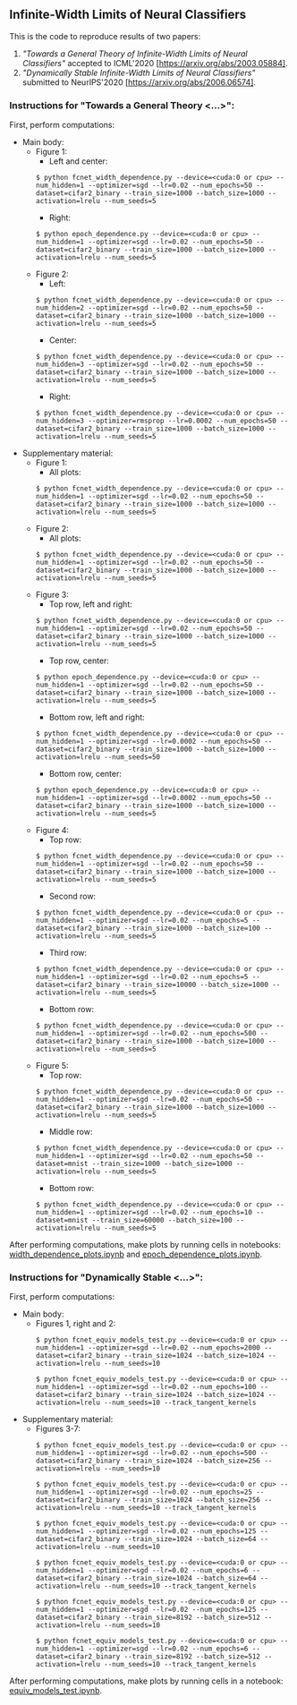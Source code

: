 ## Infinite-Width Limits of Neural Classifiers

This is the code to reproduce results of two papers: 
1. *"Towards a General Theory of Infinite-Width Limits of Neural Classifiers"* 
accepted to ICML'2020 [https://arxiv.org/abs/2003.05884].
2. *"Dynamically Stable Infinite-Width Limits of Neural Classifiers"* submitted to NeurIPS'2020 [https://arxiv.org/abs/2006.06574].

### Instructions for "Towards a General Theory <...>":

First, perform computations:
* Main body:
  * Figure 1:
    * Left and center:
    ```
    $ python fcnet_width_dependence.py --device=<cuda:0 or cpu> --num_hidden=1 --optimizer=sgd --lr=0.02 --num_epochs=50 --dataset=cifar2_binary --train_size=1000 --batch_size=1000 --activation=lrelu --num_seeds=5
    ```
    * Right:
    ```
    $ python epoch_dependence.py --device=<cuda:0 or cpu> --num_hidden=1 --optimizer=sgd --lr=0.02 --num_epochs=50 --dataset=cifar2_binary --train_size=1000 --batch_size=1000 --activation=lrelu --num_seeds=5  
    ```
  * Figure 2:
    * Left:
    ```
    $ python fcnet_width_dependence.py --device=<cuda:0 or cpu> --num_hidden=2 --optimizer=sgd --lr=0.02 --num_epochs=50 --dataset=cifar2_binary --train_size=1000 --batch_size=1000 --activation=lrelu --num_seeds=5
    ```
    * Center:
    ```
    $ python fcnet_width_dependence.py --device=<cuda:0 or cpu> --num_hidden=3 --optimizer=sgd --lr=0.02 --num_epochs=50 --dataset=cifar2_binary --train_size=1000 --batch_size=1000 --activation=lrelu --num_seeds=5
    ```
    * Right:
    ```
    $ python fcnet_width_dependence.py --device=<cuda:0 or cpu> --num_hidden=3 --optimizer=rmsprop --lr=0.0002 --num_epochs=50 --dataset=cifar2_binary --train_size=1000 --batch_size=1000 --activation=lrelu --num_seeds=5
    ```
* Supplementary material:
  * Figure 1:
    * All plots:
    ```
    $ python fcnet_width_dependence.py --device=<cuda:0 or cpu> --num_hidden=1 --optimizer=sgd --lr=0.02 --num_epochs=50 --dataset=cifar2_binary --train_size=1000 --batch_size=1000 --activation=lrelu --num_seeds=5
    ```
  * Figure 2:
    * All plots:
    ```
    $ python fcnet_width_dependence.py --device=<cuda:0 or cpu> --num_hidden=1 --optimizer=sgd --lr=0.02 --num_epochs=50 --dataset=cifar2_binary --train_size=1000 --batch_size=1000 --activation=lrelu --num_seeds=5
    ```
  * Figure 3:
    * Top row, left and right:
    ```
    $ python fcnet_width_dependence.py --device=<cuda:0 or cpu> --num_hidden=1 --optimizer=sgd --lr=0.02 --num_epochs=50 --dataset=cifar2_binary --train_size=1000 --batch_size=1000 --activation=lrelu --num_seeds=5
    ```
    * Top row, center:
    ```
    $ python epoch_dependence.py --device=<cuda:0 or cpu> --num_hidden=1 --optimizer=sgd --lr=0.02 --num_epochs=50 --dataset=cifar2_binary --train_size=1000 --batch_size=1000 --activation=lrelu --num_seeds=5  
    ```
    * Bottom row, left and right:
    ```
    $ python fcnet_width_dependence.py --device=<cuda:0 or cpu> --num_hidden=1 --optimizer=sgd --lr=0.0002 --num_epochs=50 --dataset=cifar2_binary --train_size=1000 --batch_size=1000 --activation=lrelu --num_seeds=50
    ```
    * Bottom row, center:
    ```
    $ python epoch_dependence.py --device=<cuda:0 or cpu> --num_hidden=1 --optimizer=sgd --lr=0.0002 --num_epochs=50 --dataset=cifar2_binary --train_size=1000 --batch_size=1000 --activation=lrelu --num_seeds=5  
    ```
  * Figure 4:
    * Top row:
    ```
    $ python fcnet_width_dependence.py --device=<cuda:0 or cpu> --num_hidden=1 --optimizer=sgd --lr=0.02 --num_epochs=50 --dataset=cifar2_binary --train_size=1000 --batch_size=1000 --activation=lrelu --num_seeds=5
    ```
    * Second row:
    ```
    $ python fcnet_width_dependence.py --device=<cuda:0 or cpu> --num_hidden=1 --optimizer=sgd --lr=0.02 --num_epochs=5 --dataset=cifar2_binary --train_size=1000 --batch_size=100 --activation=lrelu --num_seeds=5
    ```
    * Third row:
    ```
    $ python fcnet_width_dependence.py --device=<cuda:0 or cpu> --num_hidden=1 --optimizer=sgd --lr=0.02 --num_epochs=5 --dataset=cifar2_binary --train_size=10000 --batch_size=1000 --activation=lrelu --num_seeds=5
    ```
    * Bottom row:
    ```
    $ python fcnet_width_dependence.py --device=<cuda:0 or cpu> --num_hidden=1 --optimizer=sgd --lr=0.02 --num_epochs=500 --dataset=cifar2_binary --train_size=1000 --batch_size=1000 --activation=lrelu --num_seeds=5
    ```
  * Figure 5:
    * Top row:
    ```
    $ python fcnet_width_dependence.py --device=<cuda:0 or cpu> --num_hidden=1 --optimizer=sgd --lr=0.02 --num_epochs=50 --dataset=cifar2_binary --train_size=1000 --batch_size=1000 --activation=lrelu --num_seeds=5
    ```
    * Middle row:
    ```
    $ python fcnet_width_dependence.py --device=<cuda:0 or cpu> --num_hidden=1 --optimizer=sgd --lr=0.02 --num_epochs=50 --dataset=mnist --train_size=1000 --batch_size=1000 --activation=lrelu --num_seeds=5
    ```
    * Bottom row:
    ```
    $ python fcnet_width_dependence.py --device=<cuda:0 or cpu> --num_hidden=1 --optimizer=sgd --lr=0.02 --num_epochs=10 --dataset=mnist --train_size=60000 --batch_size=100 --activation=lrelu --num_seeds=5
    ```
   
After performing computations, make plots by running cells in notebooks: [width_dependence_plots.ipynb](/width_dependence_plots.ipynb) and [epoch_dependence_plots.ipynb](/epoch_dependence_plots.ipynb).


### Instructions for "Dynamically Stable <...>":

First, perform computations:
* Main body:
  * Figures 1, right and 2:
    ```
    $ python fcnet_equiv_models_test.py --device=<cuda:0 or cpu> --num_hidden=1 --optimizer=sgd --lr=0.02 --num_epochs=2000 --dataset=cifar2_binary --train_size=1024 --batch_size=1024 --activation=lrelu --num_seeds=10
    ```
    ```
    $ python fcnet_equiv_models_test.py --device=<cuda:0 or cpu> --num_hidden=1 --optimizer=sgd --lr=0.02 --num_epochs=100 --dataset=cifar2_binary --train_size=1024 --batch_size=1024 --activation=lrelu --num_seeds=10 --track_tangent_kernels
    ```
* Supplementary material:
  * Figures 3-7:
    ```
    $ python fcnet_equiv_models_test.py --device=<cuda:0 or cpu> --num_hidden=1 --optimizer=sgd --lr=0.02 --num_epochs=500 --dataset=cifar2_binary --train_size=1024 --batch_size=256 --activation=lrelu --num_seeds=10
    ```
    ```
    $ python fcnet_equiv_models_test.py --device=<cuda:0 or cpu> --num_hidden=1 --optimizer=sgd --lr=0.02 --num_epochs=25 --dataset=cifar2_binary --train_size=1024 --batch_size=256 --activation=lrelu --num_seeds=10 --track_tangent_kernels
    ```
    ```
    $ python fcnet_equiv_models_test.py --device=<cuda:0 or cpu> --num_hidden=1 --optimizer=sgd --lr=0.02 --num_epochs=125 --dataset=cifar2_binary --train_size=1024 --batch_size=64 --activation=lrelu --num_seeds=10
    ```
    ```
    $ python fcnet_equiv_models_test.py --device=<cuda:0 or cpu> --num_hidden=1 --optimizer=sgd --lr=0.02 --num_epochs=6 --dataset=cifar2_binary --train_size=1024 --batch_size=64 --activation=lrelu --num_seeds=10 --track_tangent_kernels
    ```
    ```
    $ python fcnet_equiv_models_test.py --device=<cuda:0 or cpu> --num_hidden=1 --optimizer=sgd --lr=0.02 --num_epochs=125 --dataset=cifar2_binary --train_size=8192 --batch_size=512 --activation=lrelu --num_seeds=10
    ```
    ```
    $ python fcnet_equiv_models_test.py --device=<cuda:0 or cpu> --num_hidden=1 --optimizer=sgd --lr=0.02 --num_epochs=6 --dataset=cifar2_binary --train_size=8192 --batch_size=512 --activation=lrelu --num_seeds=10 --track_tangent_kernels
    ```

   
After performing computations, make plots by running cells in a notebook: [equiv_models_test.ipynb](/equiv_models_test.ipynb).
